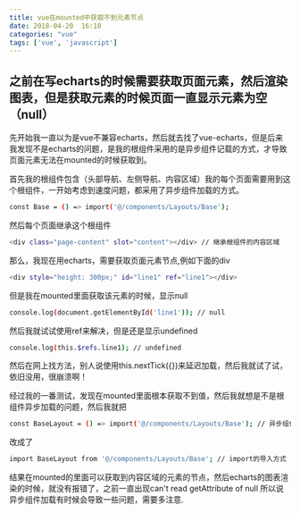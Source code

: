 ```yaml
---
title: vue在mounted中获取不到元素节点
date: 2018-04-20  16:10
categories: "vue"
tags: ['vue', 'javascript']
---
```

## 之前在写echarts的时候需要获取页面元素，然后渲染图表，但是获取元素的时候页面一直显示元素为空（null）
<!-- more -->
先开始我一直以为是vue不兼容echarts，然后就去找了vue-echarts，但是后来我发现不是echarts的问题，是我的根组件采用的是异步组件记载的方式，才导致页面元素无法在mounted的时候获取到。

首先我的根组件包含（头部导航、左侧导航、内容区域）我的每个页面需要用到这个根组件，一开始考虑到速度问题，都采用了异步组件加载的方式。
``` bash
const Base = () => import('@/components/Layouts/Base');
```
然后每个页面继承这个根组件
``` bash
<div class="page-content" slot="content"></div> // 继承根组件的内容区域
```
那么，我现在用echarts，需要获取页面元素节点,例如下面的div
``` bash
<div style="height: 300px;" id="line1" ref="line1"></div>
```
但是我在mounted里面获取该元素的时候，显示null
``` bash
console.log(document.getElementById('line1')); // null
```
然后我就试试使用ref来解决，但是还是显示undefined
``` bash
console.log(this.$refs.line1); // undefined
```

然后在网上找方法，别人说使用this.nextTick({})来延迟加载，然后我就试了试，依旧没用，很崩溃啊！

经过我的一番测试，发现在mounted里面根本获取不到值，然后我就想是不是根组件异步加载的问题，然后我就把
``` bash
const BaseLayout = () => import('@/components/Layouts/Base'); // 异步组件加载
```
改成了
``` bash
import BaseLayout from '@/components/Layouts/Base'; // import的导入方式
```

结果在mounted的里面可以获取到内容区域的元素的节点，然后echarts的图表渲染的时候，就没有报错了，之前一直出现can't read getAttribute of null
所以说异步组件加载有时候会导致一些问题，需要多注意.


